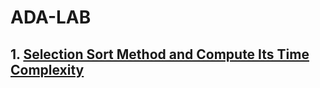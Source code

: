 # ADA-LAB

## 1. [Selection Sort Method and Compute Its Time Complexity](Selection%20Sort%20method%20and%20compute%20its%20time%20complexity.md)
